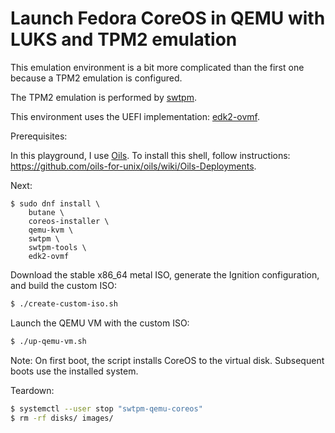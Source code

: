# Launch Fedora CoreOS in QEMU with LUKS and TPM2 emulation

This emulation environment is a bit more complicated than the first one because a TPM2 emulation is configured.

The TPM2 emulation is performed by [swtpm](https://github.com/stefanberger/swtpm/wiki).

This environment uses the UEFI implementation: [edk2-ovmf](https://github.com/tianocore/tianocore.github.io/wiki/OVMF).

Prerequisites:

In this playground, I use [Oils](https://oils.pub/). To install this shell, follow instructions: <https://github.com/oils-for-unix/oils/wiki/Oils-Deployments>.

Next:

```
$ sudo dnf install \
    butane \
    coreos-installer \
    qemu-kvm \
    swtpm \
    swtpm-tools \
    edk2-ovmf
```

Download the stable x86_64 metal ISO, generate the Ignition configuration, and build the custom ISO:


```sh
$ ./create-custom-iso.sh
```

Launch the QEMU VM with the custom ISO:

```sh
$ ./up-qemu-vm.sh
```

Note: On first boot, the script installs CoreOS to the virtual disk. Subsequent boots use the installed system.

Teardown:

```sh
$ systemctl --user stop "swtpm-qemu-coreos"
$ rm -rf disks/ images/
```
